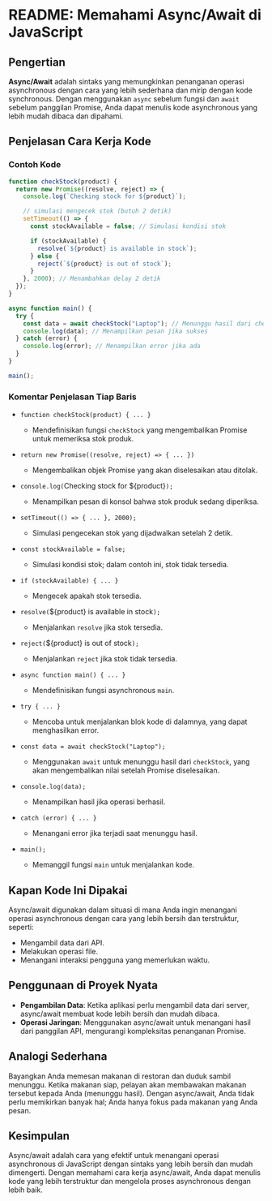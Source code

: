 # README: Memahami Async/Await di JavaScript

## Pengertian

**Async/Await** adalah sintaks yang memungkinkan penanganan operasi asynchronous dengan cara yang lebih sederhana dan mirip dengan kode synchronous. Dengan menggunakan `async` sebelum fungsi dan `await` sebelum panggilan Promise, Anda dapat menulis kode asynchronous yang lebih mudah dibaca dan dipahami.

## Penjelasan Cara Kerja Kode

### Contoh Kode

```javascript
function checkStock(product) {
  return new Promise((resolve, reject) => {
    console.log(`Checking stock for ${product}`);

    // simulasi mengecek stok (butuh 2 detik)
    setTimeout(() => {
      const stockAvailable = false; // Simulasi kondisi stok

      if (stockAvailable) {
        resolve(`${product} is available in stock`);
      } else {
        reject(`${product} is out of stock`);
      }
    }, 2000); // Menambahkan delay 2 detik
  });
}

async function main() {
  try {
    const data = await checkStock("Laptop"); // Menunggu hasil dari checkStock
    console.log(data); // Menampilkan pesan jika sukses
  } catch (error) {
    console.log(error); // Menampilkan error jika ada
  }
}

main();
```

### Komentar Penjelasan Tiap Baris

- `function checkStock(product) { ... }`

  - Mendefinisikan fungsi `checkStock` yang mengembalikan Promise untuk memeriksa stok produk.

- `return new Promise((resolve, reject) => { ... })`

  - Mengembalikan objek Promise yang akan diselesaikan atau ditolak.

- `console.log(`Checking stock for ${product}`);`

  - Menampilkan pesan di konsol bahwa stok produk sedang diperiksa.

- `setTimeout(() => { ... }, 2000);`

  - Simulasi pengecekan stok yang dijadwalkan setelah 2 detik.

- `const stockAvailable = false;`

  - Simulasi kondisi stok; dalam contoh ini, stok tidak tersedia.

- `if (stockAvailable) { ... }`

  - Mengecek apakah stok tersedia.

- `resolve(`${product} is available in stock`);`

  - Menjalankan `resolve` jika stok tersedia.

- `reject(`${product} is out of stock`);`

  - Menjalankan `reject` jika stok tidak tersedia.

- `async function main() { ... }`

  - Mendefinisikan fungsi asynchronous `main`.

- `try { ... }`

  - Mencoba untuk menjalankan blok kode di dalamnya, yang dapat menghasilkan error.

- `const data = await checkStock("Laptop");`

  - Menggunakan `await` untuk menunggu hasil dari `checkStock`, yang akan mengembalikan nilai setelah Promise diselesaikan.

- `console.log(data);`

  - Menampilkan hasil jika operasi berhasil.

- `catch (error) { ... }`

  - Menangani error jika terjadi saat menunggu hasil.

- `main();`
  - Memanggil fungsi `main` untuk menjalankan kode.

## Kapan Kode Ini Dipakai

Async/await digunakan dalam situasi di mana Anda ingin menangani operasi asynchronous dengan cara yang lebih bersih dan terstruktur, seperti:

- Mengambil data dari API.
- Melakukan operasi file.
- Menangani interaksi pengguna yang memerlukan waktu.

## Penggunaan di Proyek Nyata

- **Pengambilan Data**: Ketika aplikasi perlu mengambil data dari server, async/await membuat kode lebih bersih dan mudah dibaca.
- **Operasi Jaringan**: Menggunakan async/await untuk menangani hasil dari panggilan API, mengurangi kompleksitas penanganan Promise.

## Analogi Sederhana

Bayangkan Anda memesan makanan di restoran dan duduk sambil menunggu. Ketika makanan siap, pelayan akan membawakan makanan tersebut kepada Anda (menunggu hasil). Dengan async/await, Anda tidak perlu memikirkan banyak hal; Anda hanya fokus pada makanan yang Anda pesan.

## Kesimpulan

Async/await adalah cara yang efektif untuk menangani operasi asynchronous di JavaScript dengan sintaks yang lebih bersih dan mudah dimengerti. Dengan memahami cara kerja async/await, Anda dapat menulis kode yang lebih terstruktur dan mengelola proses asynchronous dengan lebih baik.
